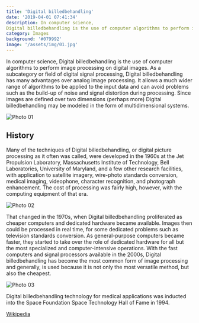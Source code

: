 ```yaml
---
title: 'Digital billedbehandling'
date: '2019-04-01 07:41:34'
description: In computer science, 
Digital billedbehandling is the use of computer algorithms to perform image processing on digital images.
category: Images
background: '#079992'
image: '/assets/img/01.jpg'
---
```


In computer science, 
Digital billedbehandling is the use of computer algorithms to perform image processing on digital images. As a subcategory or field of digital signal processing, 
Digital billedbehandling has many advantages over analog image processing. It allows a much wider range of algorithms to be applied to the input data and can avoid problems such as the build-up of noise and signal distortion during processing. Since images are defined over two dimensions (perhaps more) 
Digital billedbehandling may be modeled in the form of multidimensional systems.

![Photo 01](/assets/img/01.jpg)

## History

Many of the techniques of 
Digital billedbehandling, or digital picture processing as it often was called, were developed in the 1960s at the Jet Propulsion Laboratory, Massachusetts Institute of Technology, Bell Laboratories, University of Maryland, and a few other research facilities, with application to satellite imagery, wire-photo standards conversion, medical imaging, videophone, character recognition, and photograph enhancement. The cost of processing was fairly high, however, with the computing equipment of that era.

![Photo 02](/assets/img/02.jpg)

That changed in the 1970s, when 
Digital billedbehandling proliferated as cheaper computers and dedicated hardware became available. Images then could be processed in real time, for some dedicated problems such as television standards conversion. As general-purpose computers became faster, they started to take over the role of dedicated hardware for all but the most specialized and computer-intensive operations. With the fast computers and signal processors available in the 2000s, 
Digital billedbehandling has become the most common form of image processing and generally, is used because it is not only the most versatile method, but also the cheapest.

![Photo 03](/assets/img/03.jpg)


Digital billedbehandling technology for medical applications was inducted into the Space Foundation Space Technology Hall of Fame in 1994.

[Wikipedia](https://en.wikipedia.org/wiki/Digital_image_processing)
